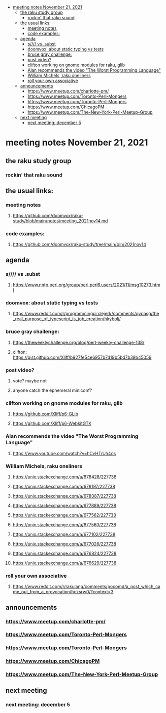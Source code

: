 - [meeting notes November 21, 2021](#orgfbd673f)
  - [the raku study group](#org98f657b)
    - [rockin' that raku sound](#orgae847c4)
  - [the usual links:](#org0a3b8d1)
    - [meeting notes](#org4529deb)
    - [code examples:](#org9f93a65)
  - [agenda](#org3f2a21f)
    - [s//// vs .subst](#orgd8a258a)
    - [doomvox: about static typing vs tests](#orgb6f9c27)
    - [bruce gray challenge:](#org87ead34)
    - [post video?](#org99df1b9)
    - [clifton working on gnome modules for raku, glib](#org3a68efe)
    - [Alan recommends the video "The Worst Programming Language"](#org381dd73)
    - [William Michels, raku oneliners](#orged1114d)
    - [roll your own associative](#org35f671a)
  - [announcements](#orgdbb8476)
    - [<https://www.meetup.com/charlotte-pm/>](#org5954f13)
    - [<https://www.meetup.com/Toronto-Perl-Mongers>](#org7924bc9)
    - [<https://www.meetup.com/Toronto-Perl-Mongers>](#orgdab304f)
    - [<https://www.meetup.com/ChicagoPM>](#org67321f5)
    - [<https://www.meetup.com/The-New-York-Perl-Meetup-Group>](#org2f28b36)
  - [next meeting](#org74fbeca)
    - [next meeting: december 5](#org6cd5b71)


<a id="orgfbd673f"></a>

# meeting notes November 21, 2021


<a id="org98f657b"></a>

## the raku study group


<a id="orgae847c4"></a>

### rockin' that raku sound


<a id="org0a3b8d1"></a>

## the usual links:


<a id="org4529deb"></a>

### meeting notes

1.  <https://github.com/doomvox/raku-study/blob/main/notes/meeting_2021nov14.md>


<a id="org9f93a65"></a>

### code examples:

1.  <https://github.com/doomvox/raku-study/tree/main/bin/2021nov14>


<a id="org3f2a21f"></a>

## agenda


<a id="orgd8a258a"></a>

### s//// vs .subst

1.  <https://www.nntp.perl.org/group/perl.perl6.users/2021/11/msg10273.html>


<a id="orgb6f9c27"></a>

### doomvox: about static typing vs tests

1.  <https://www.reddit.com/r/programmingcirclejerk/comments/qvpasg/the_real_purpose_of_typescript_is_job_creation/hkybolj/>


<a id="org87ead34"></a>

### bruce gray challenge:

1.  <https://theweeklychallenge.org/blog/perl-weekly-challenge-138/>

2.  clifton:  <https://gist.github.com/Xliff/b927fe54e6957b7d19b5bd7b38b45059>


<a id="org99df1b9"></a>

### post video?

1.  vote?  maybe not

2.  anyone catch the ephemeral miniconf?


<a id="org3a68efe"></a>

### clifton working on gnome modules for raku, glib

1.  <https://github.com/Xliff/p6-GLib>

2.  <https://github.com/Xliff/p6-WebkitGTK>


<a id="org381dd73"></a>

### Alan recommends the video "The Worst Programming Language"

1.  <https://www.youtube.com/watch?v=hCvHTrUh4os>


<a id="orged1114d"></a>

### William Michels, raku oneliners

1.  <https://unix.stackexchange.com/a/678428/227738>

2.  <https://unix.stackexchange.com/a/678197/227738>

3.  <https://unix.stackexchange.com/a/678087/227738>

4.  <https://unix.stackexchange.com/a/677889/227738>

5.  <https://unix.stackexchange.com/a/677562/227738>

6.  <https://unix.stackexchange.com/a/677560/227738>

7.  <https://unix.stackexchange.com/a/677102/227738>

8.  <https://unix.stackexchange.com/a/677026/227738>

9.  <https://unix.stackexchange.com/a/676824/227738>

10. <https://unix.stackexchange.com/a/676629/227738>


<a id="org35f671a"></a>

### roll your own associative

1.  <https://www.reddit.com/r/rakulang/comments/pocomd/a_post_which_came_out_from_a_provocation/hczsrw0/?context=3>


<a id="orgdbb8476"></a>

## announcements


<a id="org5954f13"></a>

### <https://www.meetup.com/charlotte-pm/>


<a id="org7924bc9"></a>

### <https://www.meetup.com/Toronto-Perl-Mongers>


<a id="orgdab304f"></a>

### <https://www.meetup.com/Toronto-Perl-Mongers>


<a id="org67321f5"></a>

### <https://www.meetup.com/ChicagoPM>


<a id="org2f28b36"></a>

### <https://www.meetup.com/The-New-York-Perl-Meetup-Group>


<a id="org74fbeca"></a>

## next meeting


<a id="org6cd5b71"></a>

### next meeting: december 5
